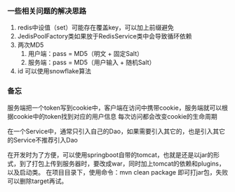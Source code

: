 ### 一些相关问题的解决思路

1. redis中设值（set）可能存在覆盖key，可以加上前缀避免
2. JedisPoolFactory类如果放于RedisService类中会导致循环依赖
3. 两次MD5
   1. 用户端：pass = MD5（明文 + 固定Salt）
   2. 服务端：pass = MD5（用户输入 + 随机Salt）
4. id 可以使用snowflake算法

### 备忘
服务端把一个token写到cookie中，客户端在访问中携带cookie，服务端就可以根据cookie中的token找到对应的用户信息
每次访问都会改变cookie的生命周期

在一个Service中，通常只引入自己的Dao，如果需要引入其它的，也是引入其它的Service不推荐引入Dao


在开发时为了方便，可以使用springboot自带的tomcat，也就是还是以jar的形式，到了打包上传到服务器时，要改成war，同时加上tomcat的依赖和plugins，以及启动类。
在项目目录下，使用命令：mvn clean package 即可打jar包，失败可以删除target再试。